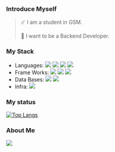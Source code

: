 ### Introduce Myself
> ☄️ I am a student in GSM.
>
> 🌱 I want to be a Backend Developer.
### My Stack
* Languages: <img src="https://img.shields.io/badge/javascript-F7DF1E?style=flat-square&logo=JavaScript&logoColor=white"/> <img src="https://img.shields.io/badge/C++-00599C?style=flat-square&logo=C%2B%2B&logoColor=white"/> <img src="https://img.shields.io/badge/python-3776AB?style=flat-square&logo=Python&logoColor=white"/> <img src="https://img.shields.io/badge/java-007396?style=flat-square&logo=Java&logoColor=white"/>
* Frame Works: <img src="https://img.shields.io/badge/Express(node.js)-339933?style=flat-square&logo=Node.js&logoColor=white"/> <img src="https://img.shields.io/badge/Spring Boot-6DB33F?style=flat-square&logo=Spring-Boot&logoColor=white"/> <img src="https://img.shields.io/badge/Spring Security-6DB33F?style=flat-square&logo=Spring-Security&logoColor=white"/>
* Data Bases: <img src="https://img.shields.io/badge/my sql-4479A1?style=flat-square&logo=MySQL&logoColor=white"/> <img src="https://img.shields.io/badge/Mongo DB-47A248?style=flat-square&logo=MongoDB&logoColor=white"/>
* Infra: <img src="https://img.shields.io/badge/ec2-FF9900?style=flat-square&logo=Amazon EC2&logoColor=white"/>


### My status
[![Top Langs](https://github-readme-stats.vercel.app/api/top-langs/?username=dolong2&layout=compact&hide=html,css&exclude_repo=loginsystem,algorithm_and_datastruct,Voluntree,spring_practice,Spring_basic_practice)](https://github.com/anuraghazra/github-readme-stats)

### About Me
<a href=https://deadpan-climb-1a7.notion.site/fefd8a72c3694f2bacb5f5bef91af748><img src="https://img.shields.io/badge/TIL-000000?style=flat-square&logo=Notion&logoColor=white"/></a>
